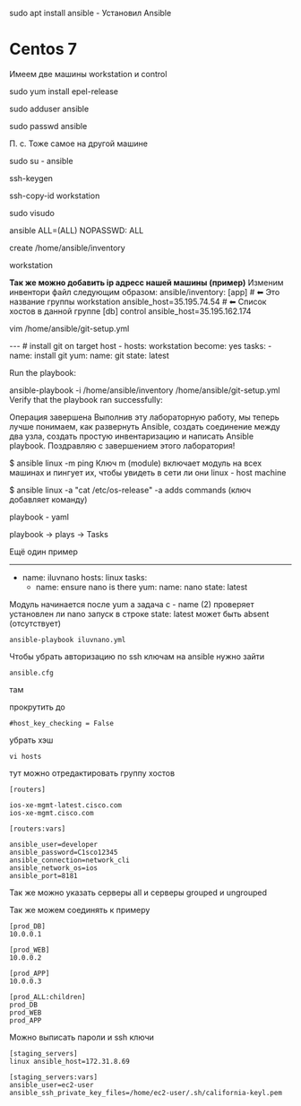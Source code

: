 sudo apt install ansible - Установил Ansible

# Centos 7

Имеем две машины workstation и control

sudo yum install epel-release

sudo adduser ansible

sudo passwd ansible

П. с. Тоже самое на другой машине

sudo su - ansible

ssh-keygen

ssh-copy-id workstation

sudo visudo

ansible ALL=(ALL) NOPASSWD: ALL

create /home/ansible/inventory

workstation

**Так же можно добавить ip адресс нашей машины (пример)**
Изменим инвентори файл следующим образом:
ansible/inventory:
[app] #
⬅ Это название группы
workstation ansible_host=35.195.74.54 #
⬅ Cписок хостов в данной группе
[db]
control ansible_host=35.195.162.174

vim /home/ansible/git-setup.yml

 --- # install git on target host
    - hosts: workstation
      become: yes
      tasks:
      - name: install git
        yum:
          name: git
          state: latest

Run the playbook:

ansible-playbook -i /home/ansible/inventory /home/ansible/git-setup.yml
Verify that the playbook ran successfully:

Операция завершена
Выполнив эту лабораторную работу, мы теперь лучше понимаем, как развернуть Ansible, создать соединение между
два узла, создать простую инвентаризацию и написать Ansible playbook. Поздравляю с завершением этого
лаборатория!

$ ansible linux -m ping
Ключ m (module) включает модуль на всех машинах и пингует их, чтобы увидеть в сети ли они
linux - host machine

$ ansible linux -a "cat /etc/os-release"
-a adds commands (ключ добавляет команду)

playbook - yaml

playbook -> plays -> Tasks

Ещё один пример

---
  - name: iluvnano
    hosts: linux
    tasks:
      - name: ensure nano is there
        yum:
           name: nano
           state: latest

Модуль начинается после yum
а задача с - name (2)
проверяет установлен ли nano
запуск
в строке state: latest может быть absent (отсутствует)

```
ansible-playbook iluvnano.yml

```

Чтобы убрать авторизацию по ssh ключам на ansible нужно зайти

```
ansible.cfg
```
там

прокрутить до

```
#host_key_checking = False
```

убрать хэш
```
vi hosts
```
тут можно отредактировать группу хостов

```
[routers]

ios-xe-mgmt-latest.cisco.com
ios-xe-mgmt.cisco.com

[routers:vars]

ansible_user=developer
ansible_password=C1sco12345
ansible_connection=network_cli
ansible_network_os=ios
ansible_port=8181
```

Так же можно указать серверы all и серверы grouped и ungrouped

Так же можем соединять к примеру

```
[prod_DB]
10.0.0.1

[prod_WEB]
10.0.0.2

[prod_APP]
10.0.0.3

[prod_ALL:children]
prod_DB
prod_WEB
prod_APP
```

Можно выписать пароли и ssh ключи

```
[staging_servers]
linux ansible_host=172.31.8.69 

[staging_servers:vars]
ansible_user=ec2-user
ansible_ssh_private_key_files=/home/ec2-user/.sh/california-keyl.pem